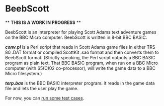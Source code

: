 # BeebScott

** **THIS IS A WORK IN PROGRESS** **

BeebScott is an interpreter for playing Scott Adams text adventure games on the BBC Micro computer. BeebScott is written in 8-bit BBC BASIC.

***conv.pl*** is a Perl script that reads in Scott Adams game files in either TRS-80 .DAT format or compiled ScottKit .sao format and then converts them to BeebScott format. (Strictly speaking, the Perl script outputs a BBC BASIC program as plain text. That BBC BASIC program, when run on a BBC Micro computer (with 65(C)02 co-processor), will write the game data to a BBC Micro filesystem.)

***terp.bas*** is the BBC BASIC interpreter program. It reads in the game data file and lets the user play the game.

For now, you can [run some test cases](http://bbcmicro.co.uk//jsbeeb/play.php?autoboot&disc=http://bbcmicro.co.uk//gameimg/discs/1411/cases.ssd).
